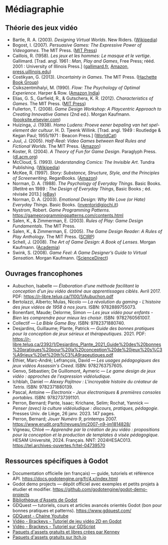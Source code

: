 # Médiagraphie

## Théorie des jeux vidéo

* Bartle, R. A. (2003). *Designing Virtual Worlds*. New Riders. ([Wikipedia][1])
* Bogost, I. (2007). *Persuasive Games: The Expressive Power of Videogames*. The MIT Press. ([MIT Press][2])
* Caillois, R. (1958). *Les jeux et les hommes: Le masque et le vertige*. Gallimard. \[Trad. angl. 1961 : *Man, Play and Games*, Free Press; rééd. 2001 : University of Illinois Press.] ([gallimard.fr][3], [Amazon][4], [press.uillinois.edu][5])
* Costikyan, G. (2013). *Uncertainty in Games*. The MIT Press. ([Hachette Book Group][6])
* Csikszentmihalyi, M. (1990). *Flow: The Psychology of Optimal Experience*. Harper & Row. ([Amazon India][7])
* Elias, G. S., Garfield, R., & Gutschera, K. R. (2012). *Characteristics of Games*. The MIT Press. ([MIT Press][8])
* Fullerton, T. (2008). *Game Design Workshop: A Playcentric Approach to Creating Innovative Games* (2nd ed.). Morgan Kaufmann. ([booksite.elsevier.com][9])
* Huizinga, J. (1938). *Homo Ludens: Proeve eener bepaling van het spel-element der cultuur*. H. D. Tjeenk Willink. \[Trad. angl. 1949 : Routledge & Kegan Paul; 1955/1971 : Beacon Press.] ([WorldCat][10])
* Juul, J. (2005). *Half-Real: Video Games between Real Rules and Fictional Worlds*. The MIT Press. ([Amazon][11])
* Koster, R. (2004). *A Theory of Fun for Game Design*. Paraglyph Press. ([dl.acm.org][12])
* McCloud, S. (1993). *Understanding Comics: The Invisible Art*. Tundra Publishing. ([Wikipedia][13])
* McKee, R. (1997). *Story: Substance, Structure, Style, and the Principles of Screenwriting*. ReganBooks. ([Amazon][14])
* Norman, D. A. (1988). *The Psychology of Everyday Things*. Basic Books. \[Retitré en 1989 : *The Design of Everyday Things*, Basic Books ; éd. révisée 2013.] ([eBay][15])
* Norman, D. A. (2003). *Emotional Design: Why We Love (or Hate) Everyday Things*. Basic Books. ([inventoridigiochi.it][16])
* Nystrom, Robert. *Game Programming Patterns*. <https://gameprogrammingpatterns.com/contents.html>
* Salen, K., & Zimmerman, E. (2003). *Rules of Play: Game Design Fundamentals*. The MIT Press.
* Salen, K., & Zimmerman, E. (2005). *The Game Design Reader: A Rules of Play Anthology*. The MIT Press. ([SCIRP][17])
* Schell, J. (2008). *The Art of Game Design: A Book of Lenses*. Morgan Kaufmann. ([Academia][18])
* Swink, S. (2008). *Game Feel: A Game Designer’s Guide to Virtual Sensation*. Morgan Kaufmann. ([ScienceDirect][19])

## Ouvrages francophones

- Aubuchon, Isabelle — *Élaboration d'une méthode facilitant la conception d'un jeu vidéo destiné aux apprentissages ciblés*. Avril 2017. PDF: <https://r-libre.teluq.ca/1100/1/Aubuchon.pdf>
- Bertolazzi, Alberto; Mulas, Nicolo — *La révolution du gaming - L'histoire des jeux vidéos de 1958 à nos jours*. ISBN: 9782889755073.
- Bonenfant, Maude; Delorme, Simon — *Les jeux vidéo pour enfants - Bien les comprendre pour mieux les choisir*. ISBN: 9782760561007.
- Collectif — *La Bible Game Boy*. ISBN: 9782371880740.
- Desjardins, Guillaume; Plante, Patrick — *Guide des bonnes pratiques pour la conception de jeux sérieux et thérapeutiques*. 2021. PDF: <https://r-libre.teluq.ca/2392/1/Desjardins_Plante_2021_Guide%20des%20bonnes%20pratiques%20pour%20la%20conception%20de%20jeux%20s%C3%A9rieux%20et%20th%C3%A9rapeutiques.pdf>
- Éthier, Marc-André; Lefrançois, David — *Les usages pédagogiques des jeux vidéos Assassin's Creed*. ISBN: 9782763757605.
- Genvo, Sébastien; De Guillomont, Aymeric — *Le game design de jeux vidéo : approches de l'expression vidéoludique*.
- Ichblah, Daniel — *Alexey Pajitnov : L'incroyable histoire du créateur de Tetris*. ISBN: 9782371880139.
- Pascal, Antoine — *Electronix - Jeux électroniques & premières consoles portables*. ISBN: 9782737391101.
- Perron, Bernard; Pante, Isaac; Krichane, Selim; Rochat, Yannick — *Penser (avec) la culture vidéoludique : discours, pratiques, pédagogie*. Presses Univ. de Liège, 26 janv. 2023. 147 pages.
- Perron, Bernard; *Jouer Numéro 9*, printemps 2007. <https://www.erudit.org/fr/revues/im/2007-n9-im1814828/> 
- Vigneau, Chloé — *Apprendre par la création de jeu vidéo : propositions pour la conception et la production de templates à visée pédagogique*. HESAM Université, 2024. Français. NNT: 2024HESAC013. <https://tel.archives-ouvertes.fr/tel-04739570>

## Ressources spécifiques à Godot

- Documentation officielle (en français) — guide, tutoriels et référence API. <https://docs.godotengine.org/fr/4.x/index.html>
- Godot demo projects — dépôt officiel avec exemples et petits projets à étudier et modifier. <https://github.com/godotengine/godot-demo-projects>
- [Bibliothèque d'Assets de Godot](https://godotengine.org/asset-library/asset)
- GDQuest — tutoriels, cours et articles avancés orientés Godot (bon pour bonnes pratiques et patterns). <https://www.gdquest.com/>
- [GDQuest - Chaine Youtube](https://www.youtube.com/@Gdquest/playlists)
- [Vidéo - Brackeys - Tutoriel de jeu vidéo 2D en Godot](https://www.youtube.com/watch?v=LOhfqjmasi0)
- [Vidéo - Brackeys - Tutoriel sur GDScript](https://youtu.be/e1zJS31tr88)
- [Paquets d'assets gratuits et libres crées par Kenney](https://kenney.nl)
- [Paquets d'assets gratuits sur Itch.io](https://itch.io/game-assets/free)

[1]: https://en.wikipedia.org/wiki/Designing_Virtual_Worlds "Designing Virtual Worlds"
[2]: https://mitpress.mit.edu/9780262514880/persuasive-games/ "Persuasive Games"
[3]: https://www.gallimard.fr/catalogue/les-jeux-et-les-hommes/9782070326723 "Les jeux et les hommes de Roger Caillois"
[4]: https://www.amazon.com/Man-Play-Games-Roger-Caillois/dp/0029052009 "Man, Play and Games: Caillois, Roger - Books"
[5]: https://www.press.uillinois.edu/books/?id=p070334&utm_source=chatgpt.com "Roger Caillois | Man, Play and Games - UI Press"
[6]: https://www.hachettebookgroup.com/titles/don-norman/emotional-design/9780465004171/?lens=basic-books&utm_source=chatgpt.com "Emotional Design by Don Norman"
[7]: https://www.amazon.in/Game-Design-Workshop-Playcentric-Innovative/dp/0240809742 "Game Design Workshop: A Playcentric Approach to Creating ..."
[8]: https://mitpress.mit.edu/9780262542692/characteristics-of-games/ "Characteristics of Games"
[9]: https://booksite.elsevier.com/samplechapters/9780240809748/Sample_Chapters/01~Front_Matter.pdf "“Tracy Fullerton's Game Design Workshop ..."
[10]: https://search.worldcat.org/title/Homo-ludens-%3A-proeve-eener-bepaling-van-het-spel-element-der-cultuur/oclc/13065097 "proeve eener bepaling van het spel-element der cultuur"
[11]: https://www.amazon.com/Emotional-Design-Love-Everyday-Things/dp/0465051367 "Emotional Design: Why We Love (or Hate) Everyday Things"
[12]: https://dl.acm.org/doi/book/10.5555/1207478 "A Theory of Fun for Game Design: | Guide books"
[13]: https://en.wikipedia.org/wiki/Understanding_Comics "Understanding Comics"
[14]: https://www.amazon.com/Art-Game-Design-Publisher-Kaufmann/dp/B004PBWUSK "The Art of Game Design Publisher: Morgan Kaufmann 1st ..."
[15]: https://www.ebay.com/p/2377677 "Rules of Play : Game Design Fundamentals by Katie Salen ..."
[16]: https://www.inventoridigiochi.it/wp-content/uploads/2020/07/art-of-game-design.pdf "The Art of Game Design: A Book of Lenses"
[17]: https://www.scirp.org/reference/referencespapers?referenceid=1957300&utm_source=chatgpt.com "Schell, J. (2008). The Art of Game Design A Book ..."
[18]: https://www.academia.edu/40872404/Rules_of_play_game_design_fundamentals "(PDF) Rules of play game design fundamentals"
[19]: https://www.sciencedirect.com/book/9780123743282/game-feel "Game Feel"